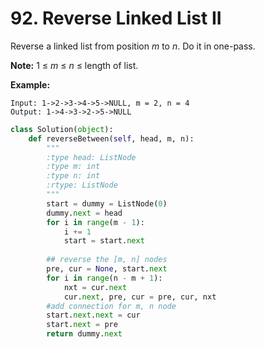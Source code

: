 # 92. Reverse Linked List II

Reverse a linked list from position _m_ to _n_. Do it in one-pass.

**Note:** 1 ≤ _m_ ≤ _n_ ≤ length of list.

**Example:**

```text
Input: 1->2->3->4->5->NULL, m = 2, n = 4
Output: 1->4->3->2->5->NULL
```

```python
class Solution(object):
    def reverseBetween(self, head, m, n):
        """
        :type head: ListNode
        :type m: int
        :type n: int
        :rtype: ListNode
        """
        start = dummy = ListNode(0)
        dummy.next = head
        for i in range(m - 1):
            i += 1
            start = start.next
        
        ## reverse the [m, n] nodes
        pre, cur = None, start.next
        for i in range(n - m + 1):
            nxt = cur.next
            cur.next, pre, cur = pre, cur, nxt
        #add connection for m, n node
        start.next.next = cur 
        start.next = pre            
        return dummy.next
```

